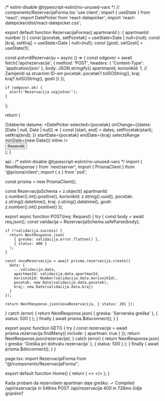 /* eslint-disable @typescript-eslint/no-unused-vars */
// components/RezervacijaForma.tsx
'use client';
import { useState } from 'react';
import DatePicker from 'react-datepicker';
import 'react-datepicker/dist/react-datepicker.css';

export default function RezervacijaForma({ apartmanId }: { apartmanId: number }) {
  const [pocetak, setPocetak] = useState<Date | null>(null);
  const [kraj, setKraj] = useState<Date | null>(null);
  const [gosti, setGosti] = useState(1);

  const potvrdiRezervaciju = async () => {
    const odgovor = await fetch('/api/rezervacije', {
      method: 'POST',
      headers: { 'Content-Type': 'application/json' },
      body: JSON.stringify({
        apartmanId,
        korisnikId: 1, // Zamijeniti sa stvarnim ID-om
        pocetak: pocetak?.toISOString(),
        kraj: kraj?.toISOString(),
        gosti
      })
    });

    if (odgovor.ok) {
      alert('Rezervacija uspješna!');
    }
  };

  return (
    <div className="max-w-md p-6 bg-white rounded-lg shadow">
      <div className="mb-4">
        <label className="block mb-2">Odaberite datume:</label>
        <DatePicker
          selected={pocetak}
          onChange={(dates: [Date | null, Date | null]) => {
            const [start, end] = dates;
            setPocetak(start);
            setKraj(end);
          }}
          startDate={pocetak}
          endDate={kraj}
          selectsRange
          minDate={new Date()}
          inline
        />
      </div>
      <button
        onClick={potvrdiRezervaciju}
        className="w-full py-2 text-white bg-blue-600 rounded hover:bg-blue-700"
      >
        Rezerviši
      </button>
    </div>
  );
}

api  :
/* eslint-disable @typescript-eslint/no-unused-vars */
import { NextResponse } from 'next/server';
import { PrismaClient } from '@prisma/client';
import { z } from 'zod';

const prisma = new PrismaClient();

const RezervacijaSchema = z.object({
  apartmanId: z.number().int().positive(),
  korisnikId: z.string().uuid(),
  pocetak: z.string().datetime(),
  kraj: z.string().datetime(),
  gosti: z.number().int().positive()
});

export async function POST(req: Request) {
  try {
    const body = await req.json();
    const validacija = RezervacijaSchema.safeParse(body);

    if (!validacija.success) {
      return NextResponse.json(
        { greske: validacija.error.flatten() },
        { status: 400 }
      );
    }

    const novaRezervacija = await prisma.rezervacija.create({
      data: {
        ...validacija.data,
        apartmanId: validacija.data.apartmanId,
        korisnikId: Number(validacija.data.korisnikId),
        pocetak: new Date(validacija.data.pocetak),
        kraj: new Date(validacija.data.kraj)
      }
    });

    return NextResponse.json(novaRezervacija, { status: 201 });

  } catch (error) {
    return NextResponse.json(
      { greska: 'Serverska greška' },
      { status: 500 }
    );
  } finally {
    await prisma.$disconnect();
  }
}

export async function GET() {
  try {
    const rezervacije = await prisma.rezervacija.findMany({
      include: { apartman: true }
    });
    return NextResponse.json(rezervacije);
  } catch (error) {
    return NextResponse.json(
      { greska: 'Greška pri dohvatu rezervacija' },
      { status: 500 }
    );
  } finally {
    await prisma.$disconnect();
  }
}

page.tsx:
import RezervacijaForma from "@/components/RezervacijaForma";


export default function Home() {
  return (
    <>
<RezervacijaForma apartmanId={1} />
    </>
  );
}


 Kada probam da rezervišem apartman daje grešku:
  ✓ Compiled /api/rezervacije in 546ms
 POST /api/rezervacije 400 in 726ms
 Gdje griješim?